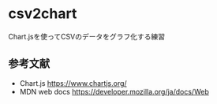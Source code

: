 # csv2chart
Chart.jsを使ってCSVのデータをグラフ化する練習

## 参考文献
* Chart.js https://www.chartjs.org/
* MDN web docs https://developer.mozilla.org/ja/docs/Web

